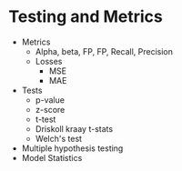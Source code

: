 # Testing and Metrics

* Metrics
  * Alpha, beta, FP, FP, Recall, Precision
  * Losses
    * MSE
    * MAE
* Tests
  * p-value
  * z-score
  * t-test
  * Driskoll kraay t-stats
  * Welch's test
* Multiple hypothesis testing
* Model Statistics